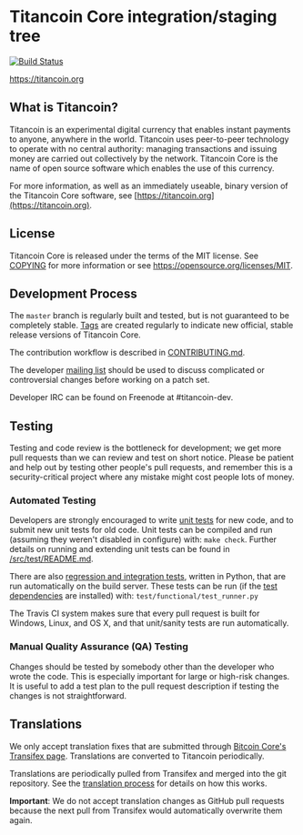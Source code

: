 Titancoin Core integration/staging tree
=====================================

[![Build Status](https://travis-ci.org/titancoin-project/titancoin.svg?branch=master)](https://travis-ci.org/titancoin-project/titancoin)

https://titancoin.org

What is Titancoin?
----------------

Titancoin is an experimental digital currency that enables instant payments to
anyone, anywhere in the world. Titancoin uses peer-to-peer technology to operate
with no central authority: managing transactions and issuing money are carried
out collectively by the network. Titancoin Core is the name of open source
software which enables the use of this currency.

For more information, as well as an immediately useable, binary version of
the Titancoin Core software, see [https://titancoin.org](https://titancoin.org).

License
-------

Titancoin Core is released under the terms of the MIT license. See [COPYING](COPYING) for more
information or see https://opensource.org/licenses/MIT.

Development Process
-------------------

The `master` branch is regularly built and tested, but is not guaranteed to be
completely stable. [Tags](https://github.com/titancoin-project/titancoin/tags) are created
regularly to indicate new official, stable release versions of Titancoin Core.

The contribution workflow is described in [CONTRIBUTING.md](CONTRIBUTING.md).

The developer [mailing list](https://groups.google.com/forum/#!forum/titancoin-dev)
should be used to discuss complicated or controversial changes before working
on a patch set.

Developer IRC can be found on Freenode at #titancoin-dev.

Testing
-------

Testing and code review is the bottleneck for development; we get more pull
requests than we can review and test on short notice. Please be patient and help out by testing
other people's pull requests, and remember this is a security-critical project where any mistake might cost people
lots of money.

### Automated Testing

Developers are strongly encouraged to write [unit tests](src/test/README.md) for new code, and to
submit new unit tests for old code. Unit tests can be compiled and run
(assuming they weren't disabled in configure) with: `make check`. Further details on running
and extending unit tests can be found in [/src/test/README.md](/src/test/README.md).

There are also [regression and integration tests](/test), written
in Python, that are run automatically on the build server.
These tests can be run (if the [test dependencies](/test) are installed) with: `test/functional/test_runner.py`

The Travis CI system makes sure that every pull request is built for Windows, Linux, and OS X, and that unit/sanity tests are run automatically.

### Manual Quality Assurance (QA) Testing

Changes should be tested by somebody other than the developer who wrote the
code. This is especially important for large or high-risk changes. It is useful
to add a test plan to the pull request description if testing the changes is
not straightforward.

Translations
------------

We only accept translation fixes that are submitted through [Bitcoin Core's Transifex page](https://www.transifex.com/projects/p/bitcoin/).
Translations are converted to Titancoin periodically.

Translations are periodically pulled from Transifex and merged into the git repository. See the
[translation process](doc/translation_process.md) for details on how this works.

**Important**: We do not accept translation changes as GitHub pull requests because the next
pull from Transifex would automatically overwrite them again.
